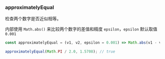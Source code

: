 ### approximatelyEqual

检查两个数字是否近似相等。

内部使用 `Math.abs()` 来比较两个数字的差值和精度 `epsilon`，`epsilon` 默认取值 `0.001`

```js
const approximatelyEqual = (v1, v2, epsilon = 0.001) => Math.abs(v1 - v2) < epsilon;
```

```js
approximatelyEqual(Math.PI / 2.0, 1.5708); // true
```
